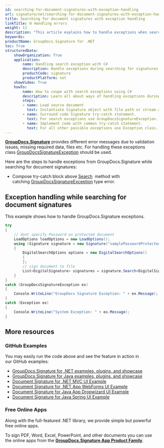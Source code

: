 ```yaml
---
id: searching-for-document-signatures-with-exception-handling
url: signature/net/searching-for-document-signatures-with-exception-handling
title: Searching for document signatures with exception handling
linkTitle: 🌐 Handling errors
weight: 11
description: "This article explains how to handle exceptions when searching for electronic signatures with GroupDocs.Signature API."
keywords: 
productName: GroupDocs.Signature for .NET 
toc: True
structuredData:
    showOrganization: True
    application:    
        name: Handling search exception with C#    
        description: Handle exceptions during searching for signatures in documents with C# language by GroupDocs.Signature for .NET APIs
        productCode: signature
        productPlatform: net 
    showVideo: True
    howTo:
        name: How to coupe with search exceptions using C# 
        description: Learn all about ways of handling exceptions during search using C#
        steps:
        - name: Load source document
          text: Instantiate Signature object with file path or stream as a constructor parameter will load the document. 
        - name: Surround code Signature try-catch statement. 
          text: For search exceptions use GroupDocsSignatureException.
        - name: Implement code with common try-catch statement. 
          text: For all other possible exceptions use Exception class.
---
```

[**GroupDocs.Signature**](https://products.groupdocs.com/signature/net) provides different error messages due to validation issues, missing required data, files etc. For handling these exceptions class [GroupDocsSignatureException](https://reference.groupdocs.com/signature/net/groupdocs.signature/groupdocssignatureexception) should be used.

Here are the steps to handle exceptions from GroupDocs.Signature while searching for document signatures:

* Compose try-catch block above [Search](https://reference.groupdocs.com/signature/net/groupdocs.signature/signature/search)  method with catching [GroupDocsSignatureException](https://reference.groupdocs.com/signature/net/groupdocs.signature/groupdocssignatureexception) type error.

## Exception handling while searching for document signatures

This example shows how to handle GroupDocs.Signature exceptions.

```csharp
try
{
    // dont specify Password on protected document
    LoadOptions loadOptions = new LoadOptions();
    using (Signature signature = new Signature("samplePasswordProtected.pdf"))
    {
        DigitalSearchOptions options = new DigitalSearchOptions()
        {
        };
        // sign document to file
        List<DigitalSignature> signatures = signature.Search<DigitalSignature>(options);
    }
}
catch (GroupDocsSignatureException ex)
{
    Console.WriteLine("GroupDocs Signature Exception: " + ex.Message);
}
catch (Exception ex)
{
    Console.WriteLine("System Exception: " + ex.Message);
}
```

## More resources

### GitHub Examples

You may easily run the code above and see the feature in action in our GitHub examples:

* [GroupDocs.Signature for .NET examples, plugins, and showcase](https://github.com/groupdocs-signature/GroupDocs.Signature-for-.NET)
* [GroupDocs.Signature for Java examples, plugins, and showcase](https://github.com/groupdocs-signature/GroupDocs.Signature-for-Java)
* [Document Signature for .NET MVC UI Example](https://github.com/groupdocs-signature/GroupDocs.Signature-for-.NET-MVC)
* [Document Signature for .NET App WebForms UI Example](https://github.com/groupdocs-signature/GroupDocs.Signature-for-.NET-WebForms)
* [Document Signature for Java App Dropwizard UI Example](https://github.com/groupdocs-signature/GroupDocs.Signature-for-Java-Dropwizard)
* [Document Signature for Java Spring UI Example](https://github.com/groupdocs-signature/GroupDocs.Signature-for-Java-Spring)

### Free Online Apps

Along with the full-featured .NET library, we provide simple but powerful free online apps.

To sign PDF, Word, Excel, PowerPoint, and other documents you can use the online apps from the **[GroupDocs.Signature App Product Family](https://products.groupdocs.app/signature/family)**.
